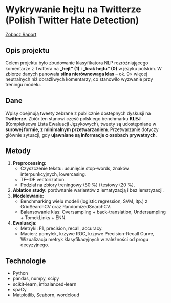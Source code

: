 # Wykrywanie hejtu na Twitterze (Polish Twitter Hate Detection)
[Zobacz Raport]([https://github.com/mateuszdrozd/Cinema_Management_DB/blob/main/Raport%20Kino%20Bazy%20Danych.pdf](https://github.com/mateuszdrozd/Hate_Speech_Detection/blob/main/Projekt.pdf))
## Opis projektu  
Celem projektu było zbudowanie klasyfikatora NLP rozróżniającego komentarze z Twittera na **„hejt” (1)** i **„brak hejtu” (0)** w języku polskim. W zbiorze danych panowała **silna nierównowaga klas** – ok. 9× więcej neutralnych niż obraźliwych komentarzy, co stanowiło wyzwanie przy treningu modelu.  

## Dane  
Wpisy obejmują tweety zebrane z publicznie dostępnych dyskusji na **Twitterze**. Zbiór ten stanowi część polskiego benchmarku **KLEJ** (Kompleksowa Lista Ewaluacji Językowych), tweety są udostępniane w **surowej formie, z minimalnym przetwarzaniem**. Przetwarzanie dotyczy głównie sytuacji, gdy **ujawniane są informacje o osobach prywatnych**.

## Metody  
1. **Preprocessing:**  
   - Czyszczenie tekstu: usunięcie stop-words, znaków interpunkcyjnych, lowercasing.  
   - TF–IDF vectorization.  
   - Podział na zbiory treningowy (80 %) i testowy (20 %).  
2. **Ablation study:** porównanie wariantów z lematyzacją i bez lematyzacji.  
3. **Modelowanie:**  
   - Benchmarking wielu modeli (logistic regression, SVM, itp.) z GridSearchCV oraz RandomizedSearchCV.  
   - Balansowanie klas: Oversampling + back-translation, Undersampling + TomekLinks + ENN.  
4. **Ewaluacja:**  
   - Metryki: F1, precision, recall, accuracy.  
   - Macierz pomyłek, krzywe ROC, krzywe Precision-Recall Curve, Wizualizacja metryk klasyfikacyjnych w zależności od progu decyzyjnego.

## Technologie  
- Python
- pandas, numpy, scipy  
- scikit-learn, imbalanced-learn
- spaCy  
- Matplotlib, Seaborn, wordcloud
